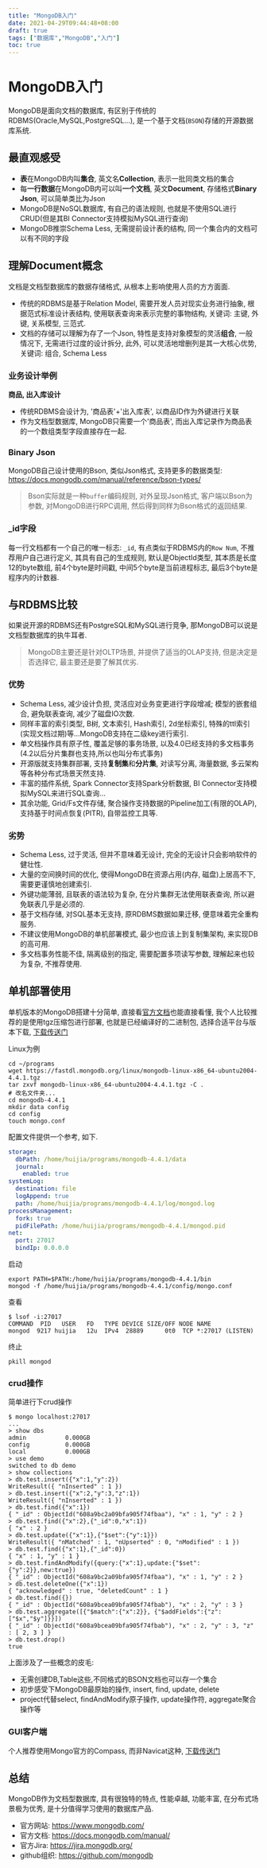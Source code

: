 ```yaml
---
title: "MongoDB入门"
date: 2021-04-29T09:44:48+08:00
draft: true
tags: ["数据库","MongoDB","入门"]
toc: true
---
```


# MongoDB入门
MongoDB是面向文档的数据库, 有区别于传统的RDBMS(Oracle,MySQL,PostgreSQL...), 是一个基于文档(`BSON`)存储的开源数据库系统.

## 最直观感受
- **表**在MongoDB内叫**集合**, 英文名**Collection**, 表示一批同类文档的集合
- 每**一行数据**在MongoDB内可以叫**一个文档**, 英文**Document**, 存储格式**Binary Json**, 可以简单类比为Json
- MongoDB是NoSQL数据库, 有自己的语法规则, 也就是不使用SQL进行CRUD(但是其BI Connector支持模拟MySQL进行查询)
- MongoDB推崇Schema Less, 无需提前设计表的结构, 同一个集合内的文档可以有不同的字段

## 理解Document概念
文档是文档型数据库的数据存储格式, 从根本上影响使用人员的方方面面.
- 传统的RDBMS是基于Relation Model, 需要开发人员对现实业务进行抽象, 根据范式标准设计表结构, 使用联表查询来表示完整的事物结构, 关键词: 主键, 外键, 关系模型, 三范式.
- 文档的存储可以理解为存了一个Json, 特性是支持对象模型的灵活**组合**, 一般情况下, 无需进行过度的设计拆分, 此外, 可以灵活地增删列是其一大核心优势, 关键词: 组合, Schema Less

### 业务设计举例
**商品, 出入库设计**
- 传统RDBMS会设计为, '商品表'+'出入库表', 以商品ID作为外键进行关联
- 作为文档型数据库, MongoDB只需要一个'商品表', 而出入库记录作为商品表的一个数组类型字段直接存在一起.

### Binary Json
MongoDB自己设计使用的Bson, 类似Json格式, 支持更多的数据类型: https://docs.mongodb.com/manual/reference/bson-types/

> Bson实际就是一种`buffer`编码规则, 对外呈现Json格式, 
> 客户端以Bson为参数, 对MongoDB进行RPC调用, 然后得到同样为Bson格式的返回结果.

### _id字段
每一行文档都有一个自己的唯一标志: `_id`, 有点类似于RDBMS内的`Row Num`, 不推荐用户自己进行定义, 其具有自己的生成规则, 
默认是ObjectId类型, 其本质是长度12的byte数组, 前4个byte是时间戳, 中间5个byte是当前进程标志, 最后3个byte是程序内的计数器.

## 与RDBMS比较
如果说开源的RDBMS还有PostgreSQL和MySQL进行竞争, 那MongoDB可以说是文档型数据库的执牛耳者.

> MongoDB主要还是针对OLTP场景, 并提供了适当的OLAP支持, 但是决定是否选择它, 最主要还是要了解其优劣.

### 优势 
- Schema Less, 减少设计负担, 灵活应对业务变更进行字段增减; 模型的嵌套组合, 避免联表查询, 减少了磁盘IO次数.
- 同样丰富的索引类型, B树, 文本索引, Hash索引, 2d坐标索引, 特殊的ttl索引(实现文档过期)等...MongoDB支持在二级key进行索引.
- 单文档操作具有原子性, 覆盖足够的事务场景, 以及4.0已经支持的多文档事务(4.2以后分片集群也支持,所以也叫分布式事务)
- 开源版就支持集群部署, 支持**复制集**和**分片集**, 对读写分离, 海量数据, 多云架构等各种分布式场景天然支持.
- 丰富的插件系统, Spark Connector支持Spark分析数据, BI Connector支持模拟MySQL来进行SQL查询...
- 其余功能, Grid/Fs文件存储, 聚合操作支持数据的Pipeline加工(有限的OLAP), 支持基于时间点恢复(PITR), 自带监控工具等.

### 劣势
- Schema Less, 过于灵活, 但并不意味着无设计, 完全的无设计只会影响软件的健壮性.
- 大量的空间换时间的优化, 使得MongoDB在资源占用(内存, 磁盘)上居高不下, 需要更谨慎地创建索引.
- 外键功能薄弱, 且联表的语法较为复杂, 在分片集群无法使用联表查询, 所以避免联表几乎是必须的.
- 基于文档存储, 对SQL基本无支持, 原RDBMS数据如果迁移, 便意味着完全重构服务.
- 不建议使用MongoDB的单机部署模式, 最少也应该上到复制集架构, 来实现DB的高可用.
- 多文档事务性能不佳, 隔离级别的指定, 需要配置多项读写参数, 理解起来也较为复杂, 不推荐使用.

## 单机部署使用
单机版本的MongoDB搭建十分简单, 直接看[官方文档](https://docs.mongodb.com/manual/administration/install-community/)也能直接看懂,
我个人比较推荐的是使用tgz压缩包进行部署, 也就是已经编译好的二进制包, 选择合适平台与版本下载, [下载传送门](https://www.mongodb.com/try/download/community)

Linux为例
```shell script
cd ~/programs
wget https://fastdl.mongodb.org/linux/mongodb-linux-x86_64-ubuntu2004-4.4.1.tgz
tar zxvf mongodb-linux-x86_64-ubuntu2004-4.4.1.tgz -C .
# 改名文件夹...
cd mongodb-4.4.1
mkdir data config
cd config
touch mongo.conf
```

配置文件提供一个参考, 如下.
```yaml
storage:
  dbPath: /home/huijia/programs/mongodb-4.4.1/data
  journal:
    enabled: true
systemLog:
  destination: file
  logAppend: true
  path: /home/huijia/programs/mongodb-4.4.1/log/mongod.log
processManagement:
  fork: true
  pidFilePath: /home/huijia/programs/mongodb-4.4.1/mongod.pid
net:
  port: 27017
  bindIp: 0.0.0.0
```

启动
```shell script
export PATH=$PATH:/home/huijia/programs/mongodb-4.4.1/bin
mongod -f /home/huijia/programs/mongodb-4.4.1/config/mongo.conf
```

查看
```shell script
$ lsof -i:27017
COMMAND  PID   USER   FD   TYPE DEVICE SIZE/OFF NODE NAME
mongod  9217 huijia   12u  IPv4  28889      0t0  TCP *:27017 (LISTEN)
```

终止
```shell script
pkill mongod
```

### crud操作
简单进行下crud操作
```shell script
$ mongo localhost:27017
...
> show dbs
admin           0.000GB
config          0.000GB
local           0.000GB
> use demo
switched to db demo
> show collections
> db.test.insert({"x":1,"y":2})
WriteResult({ "nInserted" : 1 })
> db.test.insert({"x":2,"y":3,"z":1})
WriteResult({ "nInserted" : 1 })
> db.test.find({"x":1})
{ "_id" : ObjectId("608a9bc2a09bfa905f74fbaa"), "x" : 1, "y" : 2 }
> db.test.find({"x":2},{"_id":0,"x":1})
{ "x" : 2 }
> db.test.update({"x":1},{"$set":{"y":1}})
WriteResult({ "nMatched" : 1, "nUpserted" : 0, "nModified" : 1 })
> db.test.find({"x":1},{"_id":0})
{ "x" : 1, "y" : 1 }
> db.test.findAndModify({query:{"x":1},update:{"$set":{"y":2}},new:true})
{ "_id" : ObjectId("608a9bc2a09bfa905f74fbaa"), "x" : 1, "y" : 2 }
> db.test.deleteOne({"x":1})
{ "acknowledged" : true, "deletedCount" : 1 }
> db.test.find({})
{ "_id" : ObjectId("608a9bcea09bfa905f74fbab"), "x" : 2, "y" : 3 }
> db.test.aggregate([{"$match":{"x":2}}, {"$addFields":{"z":["$x","$y"]}}])
{ "_id" : ObjectId("608a9bcea09bfa905f74fbab"), "x" : 2, "y" : 3, "z" : [ 2, 3 ] }
> db.test.drop()
true
```

上面涉及了一些概念的皮毛:
- 无需创建DB,Table这些,不同格式的BSON文档也可以存一个集合 
- 初步感受下MongoDB最原始的操作, insert, find, update, delete
- project代替select, findAndModify原子操作, update操作符, aggregate聚合操作等

### GUI客户端
个人推荐使用Mongo官方的Compass, 而非Navicat这种, [下载传送门](https://www.mongodb.com/try/download/compass)

## 总结
MongoDB作为文档型数据库, 具有很独特的特点, 性能卓越, 功能丰富, 在分布式场景极为优秀, 是十分值得学习使用的数据库产品.

- 官方网站: https://www.mongodb.com/
- 官方文档: https://docs.mongodb.com/manual/
- 官方Jira: https://jira.mongodb.org/
- github组织: https://github.com/mongodb
